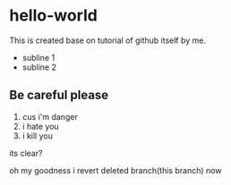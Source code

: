 # hello-world
This is created base on tutorial of github itself by me.
- subline 1
- subline 2

## Be careful please
1. cus i'm danger
2. i hate you
3. i kill you

its clear?

oh my goodness i revert deleted branch(this branch) now

